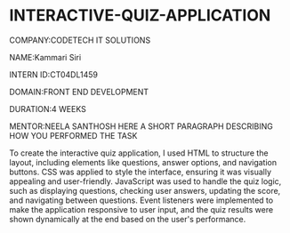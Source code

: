# INTERACTIVE-QUIZ-APPLICATION

COMPANY:CODETECH IT SOLUTIONS

NAME:Kammari Siri

INTERN ID:CT04DL1459

DOMAIN:FRONT END DEVELOPMENT

DURATION:4 WEEKS

MENTOR:NEELA SANTHOSH 
HERE A SHORT PARAGRAPH DESCRIBING HOW YOU PERFORMED THE TASK

To create the interactive quiz application, I used HTML to structure the layout, including elements like questions, answer options, and navigation buttons. CSS was applied to style the interface, ensuring it was visually appealing and user-friendly. JavaScript was used to handle the quiz logic, such as displaying questions, checking user answers, updating the score, and navigating between questions. Event listeners were implemented to make the application responsive to user input, and the quiz results were shown dynamically at the end based on the user's performance.
